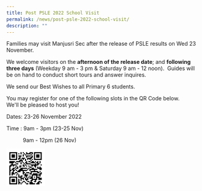 ```yaml
---
title: Post PSLE 2022 School Visit
permalink: /news/post-psle-2022-school-visit/
description: ""
---
```

Families may visit Manjusri Sec after the release of PSLE results on Wed 23 November.  

We welcome visitors on the **afternoon of the release date**; and **following three days** (Weekday 9 am - 3 pm & Saturday 9 am - 12 noon).  Guides will be on hand to conduct short tours and answer inquires.   

We send our Best Wishes to all Primary 6 students.

You may register for one of the following slots in the QR Code below.  
We'll be pleased to host you!

Dates: 23-26 November 2022  

  

Time : 9am - 3pm (23-25 Nov)

           9am - 12pm (26 Nov)
					 

<img src="/images/News/psle.png" style="width:20%;float:left">

